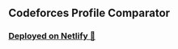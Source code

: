 ## Codeforces Profile Comparator

### [Deployed on Netlify :rocket:](https://eloquent-swirles-839641.netlify.com) 
